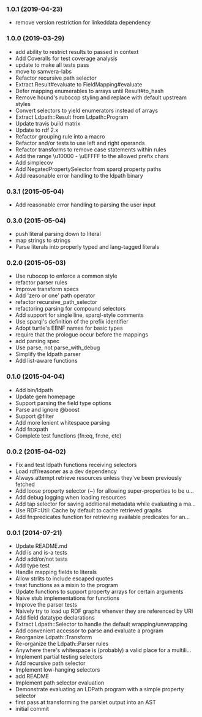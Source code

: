 ### 1.0.1 (2019-04-23)

* remove version restriction for linkeddata dependency

### 1.0.0 (2019-03-29)

* add ability to restrict results to passed in context
* Add Coveralls for test coverage analysis
* update to make all tests pass
* move to samvera-labs
* Refactor recursive path selector
* Extract Result#evaluate to FieldMapping#evaluate
* Defer mapping enumerables to arrays until Result#to_hash
* Remove hound's rubocop styling and replace with default upstream styles
* Convert selectors to yield enumerators instead of arrays
* Extract Ldpath::Result from Ldpath::Program
* Update travis build matrix
* Update to rdf 2.x
* Refactor grouping rule into a macro
* Refactor and/or tests to use left and right operands
* Refactor transforms to remove case statements within rules
* Add the range \u10000 - \uEFFFF to the allowed prefix chars
* Add simplecov
* Add NegatedPropertySelector from sparql property paths
* Add reasonable error handling to the ldpath binary

### 0.3.1 (2015-05-04)

* Add reasonable error handling to parsing the user input

### 0.3.0 (2015-05-04)

* push literal parsing down to literal
* map strings to strings
* Parse literals into properly typed and lang-tagged literals

### 0.2.0 (2015-05-03)

* Use rubocop to enforce a common style
* refactor parser rules
* Improve transform specs
* Add 'zero or one' path operator
* refactor recursive_path_selector
* refactoring parsing for compound selectors
* Add support for single line, sparql-style comments
* Use sparql's definition of the prefix identifier
* Adopt turtle's EBNF names for basic types
* require that the prologue occur before the mappings
* add parsing spec
* Use parse, not parse_with_debug
* Simplify the ldpath parser
* Add list-aware functions

### 0.1.0 (2015-04-04)

* Add bin/ldpath
* Update gem homepage
* Support parsing the field type options
* Parse and ignore @boost
* Support @filter
* Add more lenient whitespace parsing
* Add fn:xpath
* Complete test functions (fn:eq, fn:ne, etc)

### 0.0.2 (2015-04-02)

* Fix and test ldpath functions receiving selectors
* Load rdf/reasoner as a dev dependency
* Always attempt retrieve resources unless they've been previously fetched
* Add loose property selector (~) for allowing super-properties to be u…
* Add debug logging when loading resources
* Add tap selector for saving additional metadata while evaluating a ma… 
* Use RDF::Util::Cache by default to cache retrieved graphs
* Add fn:predicates function for retrieving available predicates for an…

### 0.0.1 (2014-07-21)

* Update README.md
* Add is and is-a tests
* Add add/or/not tests
* Add type test
* Handle mapping fields to literals
* Allow strlits to include escaped quotes
* treat functions as a mixin to the program
* Update functions to support property arrays for certain arguments
* Naive stub implementations for functions
* Improve the parser tests
* Naively try to load up RDF graphs whenver they are referenced by URI
* Add field datatype declarations
* Extract Ldpath::Selector to handle the default wrapping/unwrapping
* Add convenient accessor to parse and evaluate a program
* Reorganize Ldpath::Transform
* Re-organize the Ldpath::Parser rules
* Anywhere there's whitespace is (probably) a valid place for a multili…
* Implement partial testing selectors
* Add recursive path selector
* Implement low-hanging selectors
* add README
* Implement path selector evaluation
* Demonstrate evaluating an LDPath program with a simple property selector
* first pass at transforming the parslet output into an AST
* initial commit
